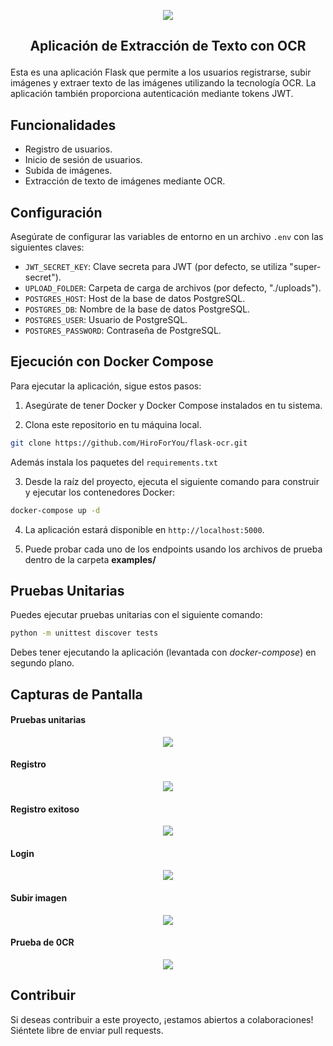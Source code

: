 <p align="center">
    <img src="./assets/ocr-logo.png"/>
</p>

<h2 align="center">
    <p>Aplicación de Extracción de Texto con OCR</p>
</h2>

Esta es una aplicación Flask que permite a los usuarios registrarse, subir imágenes y extraer texto de las imágenes utilizando la tecnología OCR. La aplicación también proporciona autenticación mediante tokens JWT.

## Funcionalidades

- Registro de usuarios.
- Inicio de sesión de usuarios.
- Subida de imágenes.
- Extracción de texto de imágenes mediante OCR.

## Configuración

Asegúrate de configurar las variables de entorno en un archivo `.env` con las siguientes claves:

- `JWT_SECRET_KEY`: Clave secreta para JWT (por defecto, se utiliza "super-secret").
- `UPLOAD_FOLDER`: Carpeta de carga de archivos (por defecto, "./uploads").
- `POSTGRES_HOST`: Host de la base de datos PostgreSQL.
- `POSTGRES_DB`: Nombre de la base de datos PostgreSQL.
- `POSTGRES_USER`: Usuario de PostgreSQL.
- `POSTGRES_PASSWORD`: Contraseña de PostgreSQL.

## Ejecución con Docker Compose

Para ejecutar la aplicación, sigue estos pasos:

1. Asegúrate de tener Docker y Docker Compose instalados en tu sistema.

2. Clona este repositorio en tu máquina local.

```bash
git clone https://github.com/HiroForYou/flask-ocr.git
```

Además instala los paquetes del `requirements.txt`

3. Desde la raíz del proyecto, ejecuta el siguiente comando para construir y ejecutar los contenedores Docker:

```bash
docker-compose up -d
```

4. La aplicación estará disponible en `http://localhost:5000`.

5. Puede probar cada uno de los endpoints usando los archivos de prueba dentro de la carpeta **examples/**

## Pruebas Unitarias

Puedes ejecutar pruebas unitarias con el siguiente comando:

```bash
python -m unittest discover tests
```

Debes tener ejecutando la aplicación (levantada con _docker-compose_) en segundo plano.

## Capturas de Pantalla

#### Pruebas unitarias

<div align="center">
    <img src="./assets/tests.png"/>
</div>

#### Registro

<div align="center">
    <img src="./assets/registro.png"/>
</div>

#### Registro exitoso

<div align="center">
    <img src="./assets/registro_ok.png"/>
</div>

#### Login

<div align="center">
    <img src="./assets/login.png"/>
</div>

#### Subir imagen

<div align="center">
    <img src="./assets/upload.png"/>
</div>

#### Prueba de 0CR

<div align="center">
    <img src="./assets/ocr.png"/>
</div>

## Contribuir

Si deseas contribuir a este proyecto, ¡estamos abiertos a colaboraciones! Siéntete libre de enviar pull requests.
